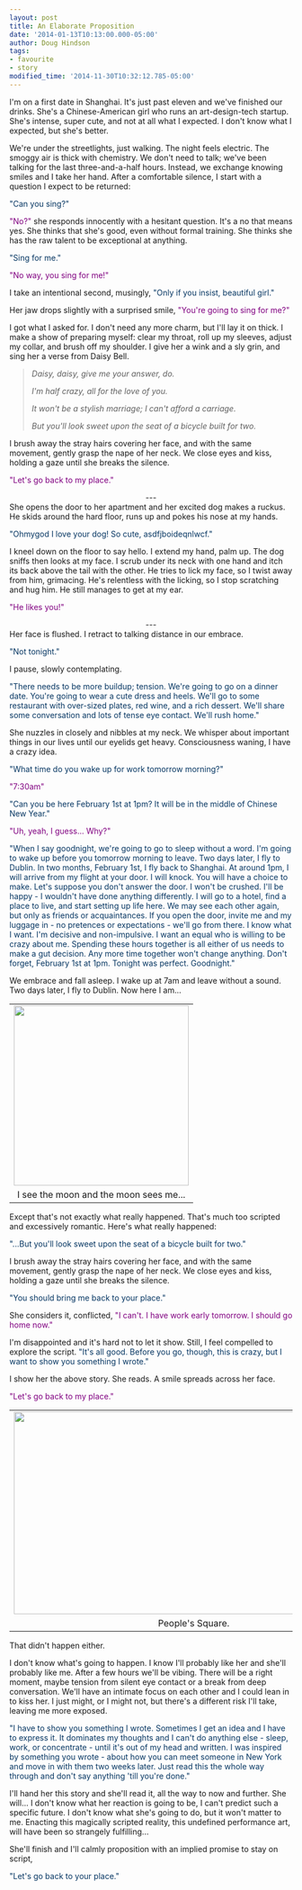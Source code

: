 ```yaml
---
layout: post
title: An Elaborate Proposition
date: '2014-01-13T10:13:00.000-05:00'
author: Doug Hindson
tags: 
- favourite
- story
modified_time: '2014-11-30T10:32:12.785-05:00'
---
```


I'm on a first date in Shanghai. It's just past eleven and we've finished our drinks. She's a Chinese-American girl who runs an art-design-tech startup. She's intense, super cute, and not at all what I expected. I don't know what I expected, but she's better.

We're under the streetlights, just walking. The night feels electric.&nbsp;The smoggy air is thick with chemistry.&nbsp;We don't need to talk; we've been talking for the last three-and-a-half hours. Instead, we exchange knowing smiles and I take her hand. After a comfortable silence, I start with a question I expect to be returned:

<span style="color: #073763;">"Can you sing?"</span>

<span style="color: purple;">"No?"</span> she responds innocently with a hesitant question. It's a no that means yes. She thinks that she's good, even without formal training. She thinks she has the raw talent to be exceptional at anything.

<span style="color: #073763;">"Sing for me."</span>

<span style="color: purple;">"No way, you sing for me!"</span>

I take an intentional second, musingly,&nbsp;<span style="color: #073763;">"Only if you insist, beautiful girl."</span>

Her jaw drops slightly with a surprised smile,&nbsp;<span style="color: purple;">"You're going to sing for me?"</span>

I got what I asked for. I don't need any more charm, but I'll lay it on thick. I make a show of preparing myself: clear my throat, roll up my sleeves, adjust my collar, and brush off my shoulder. I give her a wink and a sly grin, and sing her a verse from Daisy Bell.

> *Daisy, daisy, give me your answer, do.*
>
> *I'm half crazy, all for the love of you.*
>
> *It won't be a stylish marriage; I can't afford a carriage.*
>
> *But you'll look sweet upon the seat of a bicycle built for two.*

I brush away the stray hairs covering her face, and with the same movement, gently grasp the nape of her neck. We close eyes and kiss, holding a gaze until she breaks the silence.

<span style="color: purple;">"Let's go back to my place."</span>

<div style="text-align: center;">---</div>
She opens the door to her apartment and her excited dog makes a ruckus. He skids around the hard floor, runs up and pokes his nose at my hands.

<span style="color: #073763;">"Ohmygod I love your dog! So cute, asdfjboideqnlwcf."&nbsp;</span>

I kneel down on the floor to say hello. I extend my hand, palm up. The dog sniffs then looks at my face. I scrub under its neck with one hand and itch its back above the tail with the other. He tries to lick my face, so I twist away from him, grimacing. He's relentless with the licking, so I stop scratching and hug him. He still manages to get at my ear.

<span style="color: purple;">"He likes you!"</span>

<div style="text-align: center;">---</div>
Her face is flushed. I retract to talking distance in our embrace.

<span style="color: #073763;">"Not tonight."</span>

I pause, slowly contemplating.

<span style="color: #073763;">"There needs to be more buildup; tension. We're going to go on a dinner date. You're going to wear a cute dress and heels. We'll go to some restaurant with over-sized plates, red wine, and a rich dessert. We'll share some conversation and lots of tense eye contact. We'll rush home."</span>

She nuzzles in closely and nibbles at my neck. We whisper about important things in our lives until our eyelids get heavy. Consciousness waning, I have a crazy idea.

<span style="color: #073763;">"What time do you wake up for work tomorrow morning?"</span>

<span style="color: purple;">"7:30am"</span>

<span style="color: #073763;">"Can you be here February 1st at 1pm? It will be in the middle of Chinese New Year."</span>

<span style="color: purple;">"Uh, yeah, I guess... Why?"</span>

<span style="color: #073763;">"When I say goodnight, we're going to go to sleep without a word. I'm going to wake up before you tomorrow morning to leave. Two days later, I fly to Dublin. In two months, February 1st, I fly back to Shanghai. At around 1pm, I will arrive from my flight at your door. I will knock.</span>
<span style="color: #073763;">
</span><span style="color: #073763;">You will have a choice to make. Let's suppose you don't answer the door. I won't be crushed. I'll be happy - I wouldn't have done anything differently. I will go to a hotel, find a place to live, and start setting up life here. We may see each other again, but only as friends or acquaintances.</span>
<span style="color: #073763;">
</span><span style="color: #073763;">If you open the door, invite me and my luggage in - no pretences or expectations - we'll go from there. I know what I want. I'm decisive and non-impulsive. I want an equal who is willing to be crazy about me. Spending these hours together is all either of us needs to make a gut decision. Any more time together won't change anything.</span>
<span style="color: #073763;">
</span><span style="color: #073763;">Don't forget, February 1st at 1pm. Tonight was perfect. Goodnight."</span>

We embrace and fall asleep. I wake up at 7am and leave without a sound. Two days later, I fly to Dublin. Now here I am...

<div class="separator" style="clear: both; text-align: center;"></div><table align="center" cellpadding="0" cellspacing="0" class="tr-caption-container" style="margin-left: auto; margin-right: auto; text-align: center;"><tbody><tr><td style="text-align: center;"><a href="https://1.bp.blogspot.com/-s_TFGDH-uEg/UtBZPNPbjUI/AAAAAAAAATc/qou8_9uX-mw/s1600/IMAG0574.jpg" imageanchor="1" style="margin-left: auto; margin-right: auto;"><img border="0" src="https://1.bp.blogspot.com/-s_TFGDH-uEg/UtBZPNPbjUI/AAAAAAAAATc/qou8_9uX-mw/s1600/IMAG0574.jpg" height="320" width="311" /></a></td></tr><tr><td class="tr-caption" style="text-align: center;">I see the moon and the moon sees me...</td></tr></tbody></table>
Except that's not exactly what really happened. That's much too scripted and excessively romantic. Here's what really happened:

<span style="color: #073763;">"...But you'll look sweet upon the seat of a bicycle built for two."</span>

I brush away the stray hairs covering her face, and with the same movement, gently grasp the nape of her neck. We close eyes and kiss, holding a gaze until she breaks the silence.

<span style="color: #073763;">"You should bring me back to your place."</span>

She considers it, conflicted,&nbsp;<span style="color: purple;">"I can't. I have work early tomorrow. I should go home now."</span>

I'm disappointed and it's hard not to let it show. Still, I feel compelled to explore the script.&nbsp;<span style="color: #073763;">"It's all good. Before you go, though, this is crazy, but I want to show you something I wrote."</span>

I show her the above story. She reads. A smile spreads across her face.

<span style="color: purple;">"Let's go back to my place."</span>
<span style="color: purple;">
</span>
<div style="text-align: right;"></div><table align="center" cellpadding="0" cellspacing="0" class="tr-caption-container" style="margin-left: auto; margin-right: auto; text-align: center;"><tbody><tr><td style="text-align: center;"><a href="https://4.bp.blogspot.com/-TkFbIySiOoc/U2XDGqPco6I/AAAAAAAAAVk/RPOfMiVkeSo/s1600/IMAG0955.jpg" imageanchor="1" style="margin-left: auto; margin-right: auto;"><img border="0" src="https://4.bp.blogspot.com/-TkFbIySiOoc/U2XDGqPco6I/AAAAAAAAAVk/RPOfMiVkeSo/s1600/IMAG0955.jpg" height="360" width="640" /></a></td></tr><tr><td class="tr-caption" style="text-align: center;">People's Square.</td></tr></tbody></table><div class="separator" style="clear: both; text-align: center;"></div>
That didn't happen either.

I don't know what's going to happen. I know I'll probably like her and she'll probably like me. After a few hours we'll be vibing. There will be a right moment, maybe tension from silent eye contact or a break from deep conversation. We'll have an intimate focus on each other and I could lean in to kiss her. I just might, or I might not, but there's a different risk I'll take, leaving me more exposed.

<span style="color: #073763;">"I have to show you something I wrote. Sometimes I get an idea and I have to express it. It dominates my thoughts and I can't do anything else - sleep, work, or concentrate - until it's out of my head and written. I was inspired by something you wrote - about how you can meet someone in New York and move in with them two weeks later. Just read this the whole way through and don't say anything 'till you're done."</span>

I'll hand her this story and she'll read it, all the way to now and further. She will... I don't know what her reaction is going to be, I can't predict such a specific future. I don't know what she's going to do, but it won't matter to me. Enacting this magically scripted reality, this undefined performance art, will have been so strangely fulfilling...

She'll finish and I'll calmly proposition with an implied promise to stay on script,

<span style="color: #073763;">"Let's go back to your place."</span>
